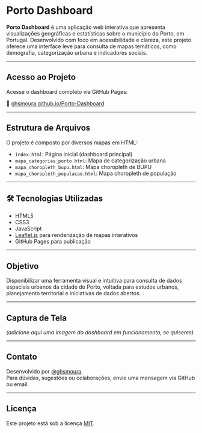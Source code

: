 #  Porto Dashboard

**Porto Dashboard** é uma aplicação web interativa que apresenta visualizações geográficas e estatísticas sobre o município do Porto, em Portugal. Desenvolvido com foco em acessibilidade e clareza, este projeto oferece uma interface leve para consulta de mapas temáticos, como demografia, categorização urbana e indicadores sociais.

---

##  Acesso ao Projeto

Acesse o dashboard completo via GitHub Pages:

🔗 [ghsmoura.github.io/Porto-Dashboard](https://ghsmoura.github.io/Porto-Dashboard/)

---

##  Estrutura de Arquivos

O projeto é composto por diversos mapas em HTML:

- `index.html`: Página inicial (dashboard principal)
- `mapa_categorias_porto.html`: Mapa de categorização urbana
- `mapa_choropleth_bupu.html`: Mapa choropleth de BUPU
- `mapa_choropleth_populacao.html`: Mapa choropleth de população

---

## 🛠️ Tecnologias Utilizadas

- HTML5
- CSS3
- JavaScript
- [Leaflet.js](https://leafletjs.com/) para renderização de mapas interativos
- GitHub Pages para publicação

---

##  Objetivo

Disponibilizar uma ferramenta visual e intuitiva para consulta de dados espaciais urbanos da cidade do Porto, voltada para estudos urbanos, planejamento territorial e iniciativas de dados abertos.

---

##  Captura de Tela

*(adicione aqui uma imagem do dashboard em funcionamento, se quiseres)*

---

##  Contato

Desenvolvido por [@ghsmoura](https://github.com/ghsmoura).  
Para dúvidas, sugestões ou colaborações, envie uma mensagem via GitHub ou email.

---

##  Licença

Este projeto está sob a licença [MIT](LICENSE).
